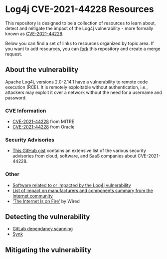 # Log4j CVE-2021-44228 Resources 

This repository is designed to be a collection of resources to learn about, detect and mitigate the impact of the Log4j vulnerability - more formally known as [CVE-2021-44228](https://cve.mitre.org/cgi-bin/cvename.cgi?name=CVE-2021-44228).

Below you can find a set of links to resources organized by topic area.  If you want to add resources, you can [fork](https://gitlab.com/gitlab-de/log4j-resources/-/forks/new) this repository and create a merge request.

## About the vulnerability
Apache Log4j, versions 2.0-2.14.1 have a vulnerability to remote code execution (RCE). It is remotely exploitable without authentication, i.e., attackers may exploit it over a network without the need for a username and password.

### CVE Information
- [CVE-2021-44228](https://cve.mitre.org/cgi-bin/cvename.cgi?name=CVE-2021-44228) from MITRE
- [CVE-2021-44228](https://www.oracle.com/security-alerts/alert-cve-2021-44228.html) from Oracle

### Security Advisories
- [This GitHub gist](https://gist.github.com/SwitHak/b66db3a06c2955a9cb71a8718970c592) contains an extensive list of the various security advisories from cloud, software, and SaaS companies about CVE-2021-44228.

### Other
- [Software related to or impacted by the Log4j vulnerability](https://github.com/NCSC-NL/log4shell/tree/main/software)
- [List of impact on manufacturers and components summary from the Internet community](https://github.com/YfryTchsGD/Log4jAttackSurface)
- [‘The Internet Is on Fire’](https://www.wired.com/story/log4j-flaw-hacking-internet/) by Wired

## Detecting the vulnerability
- [GitLab dependancy scanning](https://docs.gitlab.com/ee/user/application_security/dependency_scanning/)
- [Synk](https://snyk.io/blog/find-fix-log4shell-quickly-snyk/)

## Mitigating the vulnerability

